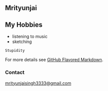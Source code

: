## Mrityunjai
## My Hobbies
- listening to music
- sketching

```
Stupidity
```

For more details see [GitHub Flavored Markdown](https://guides.github.com/features/mastering-markdown/).

### Contact
mrityunjaisingh3333@gmail.com
